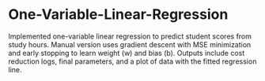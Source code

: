 # One-Variable-Linear-Regression
Implemented one-variable linear regression to predict student scores from study hours. Manual version uses gradient descent with MSE minimization and early stopping to learn weight (w) and bias (b). Outputs include cost reduction logs, final parameters, and a plot of data with the fitted regression line.
